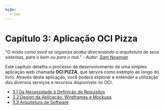```yaml
---
hide:
  - toc
---
```


# Capítulo 3: Aplicação OCI Pizza

_"O modo como você se organiza acaba direcionando a arquitetura de seus sistemas, para o bem ou para o mal." - Autor: [Sam Newman](https://www.linkedin.com/in/samnewman/)_

Este capítulo detalha o processo de desenvolvimento de uma simples aplicação web chamada **OCI PIZZA**, que servirá como exemplo ao longo do livro. Através desta aplicação, você poderá explorar e entender a utilização dos diversos serviços e recursos disponíveis no OCI.

- [3.1 Da Necessidade à Definição de Requisitos](./da-necessidade-a-definicao-de-requisitos.md)
- [3.2 Design da Aplicação: Wireframes e Mockups](./design-da-aplicacao-wireframes-e-mockups.md)
- [3.3 Arquitetura de Software](./arquitetura-de-software.md)